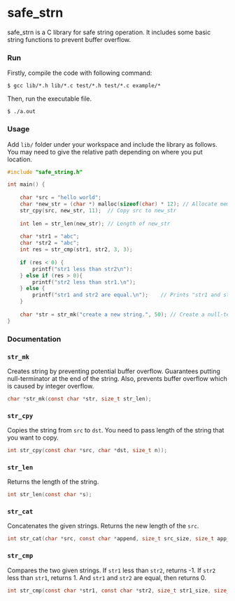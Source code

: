 # safe_strn

safe_strn is a C library for safe string operation. It includes some basic string functions to prevent buffer overflow.

### Run

Firstly, compile the code with following command:

```shell
$ gcc lib/*.h lib/*.c test/*.h test/*.c example/*
```

Then, run the executable file.

```shell
$ ./a.out
```

### Usage

Add `lib/` folder under your workspace and include the library as follows. You may need to give the relative path depending on where you put location.

```c
#include "safe_string.h"

int main() {
    
    char *src = "hello world";
    char *new_str = (char *) malloc(sizeof(char) * 12); // Allocate memory for string
    str_cpy(src, new_str, 11);  // Copy src to new_str
    
    int len = str_len(new_str); // Length of new_str
    
    char *str1 = "abc";
    char *str2 = "abc";
    int res = str_cmp(str1, str2, 3, 3);
    
    if (res < 0) {
        printf("str1 less than str2\n"): 
    } else if (res > 0){
        printf("str2 less than str1.\n");
    } else {
        printf("str1 and str2 are equal.\n");    // Prints "str1 and str2 are equal."
    }
    
    char *str = str_mk("create a new string.", 50); // Create a null-terminated string with maximum 50 length.
}
```

### Documentation

### `str_mk`
Creates string by preventing potential buffer overflow. Guarantees putting null-terminator at the end of the string. Also, prevents buffer overflow which is caused by integer overflow.

```c
char *str_mk(const char *str, size_t str_len);
```

### `str_cpy`

Copies the string from `src` to `dst`. You need to pass length of the string that you want to copy.

```C
int str_cpy(const char *src, char *dst, size_t n));
```

### `str_len` 

Returns the length of the string.

```C
int str_len(const char *s);
```

### `str_cat` 

Concatenates the given strings. Returns the new length of the `src`.

```C
int str_cat(char *src, const char *append, size_t src_size, size_t app_size);
```

### `str_cmp` 

Compares the two given strings. If `str1` less than `str2`, returns -1. If `str2` less than `str1`, returns 1. And `str1` and `str2` are equal, then returns 0.

```c
int str_cmp(const char *str1, const char *str2, size_t str1_size, size_t str2_size);
```
